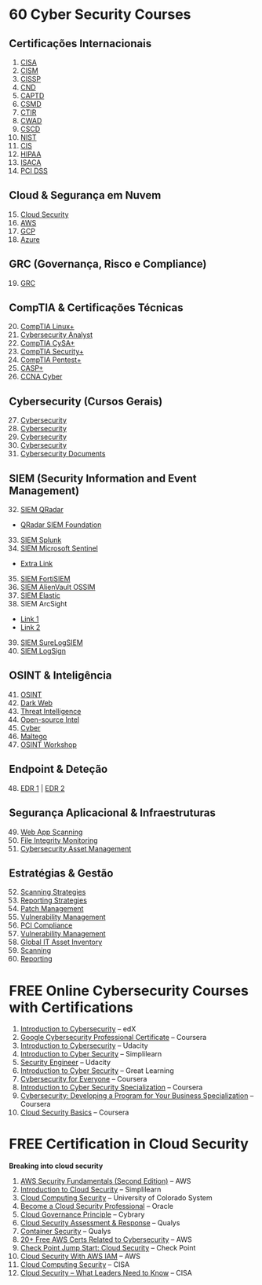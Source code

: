 

# 60 Cyber Security Courses

## Certificações Internacionais
1. [CISA](https://lnkd.in/dxMUYMxS)  
2. [CISM](https://lnkd.in/dw9r-jsv)  
3. [CISSP](https://lnkd.in/d9_VB2QC)  
4. [CND](https://lnkd.in/d2fFDZAU)  
5. [CAPTD](https://lnkd.in/dM3_34AG)  
6. [CSMD](https://lnkd.in/dxYr2R4f)  
7. [CTIR](https://lnkd.in/dKvHN5iH)  
8. [CWAD](https://lnkd.in/drkerm6X)  
9. [CSCD](https://lnkd.in/drysyupp)  
10. [NIST](https://lnkd.in/eMXCgUv3)  
11. [CIS](https://lnkd.in/grxJE3vw)  
12. [HIPAA](https://lnkd.in/gxfN7-rc)  
13. [ISACA](https://lnkd.in/g5kMF2mE)  
14. [PCI DSS](https://lnkd.in/gYnqBERW)  

## Cloud & Segurança em Nuvem
15. [Cloud Security](https://lnkd.in/gRSxDKHp)  
16. [AWS](https://lnkd.in/gf5RDv2i)  
17. [GCP](https://lnkd.in/ggcVJz56)  
18. [Azure](https://lnkd.in/gv73Uz9F)  

## GRC (Governança, Risco e Compliance)
19. [GRC](https://lnkd.in/gfywxZab)  

## CompTIA & Certificações Técnicas
20. [CompTIA Linux+](https://lnkd.in/eYnGNiQz)  
21. [Cybersecurity Analyst](https://lnkd.in/eMg52WTq)  
22. [CompTIA CySA+](https://lnkd.in/e3kuu4uM)  
23. [CompTIA Security+](https://lnkd.in/e9v836Ks)  
24. [CompTIA Pentest+](https://lnkd.in/eB2KpakT)  
25. [CASP+](https://lnkd.in/ez_2hdTf)  
26. [CCNA Cyber](https://lnkd.in/gUfHS7CK)  

## Cybersecurity (Cursos Gerais)
27. [Cybersecurity](https://lnkd.in/gpkmD9gN)  
28. [Cybersecurity](https://lnkd.in/g8XUeAfq)  
29. [Cybersecurity](https://lnkd.in/gXc69YVb)  
30. [Cybersecurity](https://lnkd.in/g5xjN7S8)  
31. [Cybersecurity Documents](https://lnkd.in/gXRVydi9)  

## SIEM (Security Information and Event Management)
32. [SIEM QRadar](https://lnkd.in/gd7V_4pe)  
   - [QRadar SIEM Foundation](https://lnkd.in/es8NAdAw)  
33. [SIEM Splunk](https://lnkd.in/ePF_3PWj)  
34. [SIEM Microsoft Sentinel](https://lnkd.in/ezDkpWmx)  
   - [Extra Link](https://lnkd.in/evnF6kNm)  
35. [SIEM FortiSIEM](https://lnkd.in/e5TvYZYt)  
36. [SIEM AlienVault OSSIM](https://lnkd.in/gRZAansT)  
37. [SIEM Elastic](https://lnkd.in/gYNYs9vS)  
38. SIEM ArcSight  
   - [Link 1](https://lnkd.in/gS33AJdk)  
   - [Link 2](https://lnkd.in/guEydy_U)  
39. [SIEM SureLogSIEM](https://lnkd.in/eAnAYDWJ)  
40. [SIEM LogSign](https://lnkd.in/eXnjymv6)  

## OSINT & Inteligência
41. [OSINT](https://lnkd.in/dmXeRk7w)  
42. [Dark Web](https://lnkd.in/dJa5nntE)  
43. [Threat Intelligence](https://lnkd.in/dV9THhxz)  
44. [Open-source Intel](https://lnkd.in/duw_uuNx)  
45. [Cyber](https://lnkd.in/dk8XkmjN)  
46. [Maltego](https://lnkd.in/deY6WTee)  
47. [OSINT Workshop](https://lnkd.in/dnmw5eVG)  

## Endpoint & Deteção
48. [EDR 1](https://lnkd.in/gzdFXUec) | [EDR 2](https://lnkd.in/g2h2mnk5)  

## Segurança Aplicacional & Infraestruturas
49. [Web App Scanning](https://lnkd.in/giAHpyxi)  
50. [File Integrity Monitoring](https://lnkd.in/gtB8TQm3)  
51. [Cybersecurity Asset Management](https://lnkd.in/gkDVbs55)  

## Estratégias & Gestão
52. [Scanning Strategies](https://lnkd.in/gNUBKYfs)  
53. [Reporting Strategies](https://lnkd.in/gfbgD4VR)  
54. [Patch Management](https://lnkd.in/gzdFXUec)  
55. [Vulnerability Management](https://lnkd.in/gwR7f3wD)  
56. [PCI Compliance](https://lnkd.in/gx6uQ9qN)  
57. [Vulnerability Management](https://lnkd.in/g64maMet)  
58. [Global IT Asset Inventory](https://lnkd.in/gXR5bD5N)  
59. [Scanning](https://lnkd.in/g6cQjQuh)  
60. [Reporting](https://lnkd.in/gs6Vn-DA)




# FREE Online Cybersecurity Courses with Certifications

1. [Introduction to Cybersecurity](https://www.edx.org/course/introdu…) – edX  
2. [Google Cybersecurity Professional Certificate](https://www.coursera.org/google-certifi…) – Coursera  
3. [Introduction to Cybersecurity](https://www.udacity.com/course/intro-t…) – Udacity  
4. [Introduction to Cyber Security](https://www.simplilearn.com/learn-cyber-se…) – Simplilearn  
5. [Security Engineer](https://www.udacity.com/course/securit…) – Udacity  
6. [Introduction to Cyber Security](https://www.mygreatlearning.com/academy/learn-…) – Great Learning  
7. [Cybersecurity for Everyone](https://www.coursera.org/learn/cybersec…) – Coursera  
8. [Introduction to Cyber Security Specialization](https://www.coursera.org/specialization…) – Coursera  
9. [Cybersecurity: Developing a Program for Your Business Specialization](https://www.coursera.org/specialization…) – Coursera  
10. [Cloud Security Basics](https://www.coursera.org/learn/cloud) – Coursera  


# FREE Certification in Cloud Security  
**Breaking into cloud security**

1. [AWS Security Fundamentals (Second Edition)](https://lnkd.in/day6K9XG) – AWS  
2. [Introduction to Cloud Security](https://lnkd.in/drVq3bh5) – Simplilearn  
3. [Cloud Computing Security](https://lnkd.in/dP6kSzNu) – University of Colorado System  
4. [Become a Cloud Security Professional](https://lnkd.in/dZXfbqxA) – Oracle  
5. [Cloud Governance Principle](https://lnkd.in/dZ-AiFy3) – Cybrary  
6. [Cloud Security Assessment & Response](https://lnkd.in/grrHivcW) – Qualys  
7. [Container Security](https://lnkd.in/gYNCGY8A) – Qualys  
8. [20+ Free AWS Certs Related to Cybersecurity](https://lnkd.in/gjVduQen) – AWS  
9. [Check Point Jump Start: Cloud Security](https://lnkd.in/d5PMGAqy) – Check Point  
10. [Cloud Security With AWS IAM](https://lnkd.in/dmQ_5cVf) – AWS  
11. [Cloud Computing Security](https://lnkd.in/gMTq2z2q) – CISA  
12. [Cloud Security – What Leaders Need to Know](https://lnkd.in/gGYj9eiP) – CISA  




